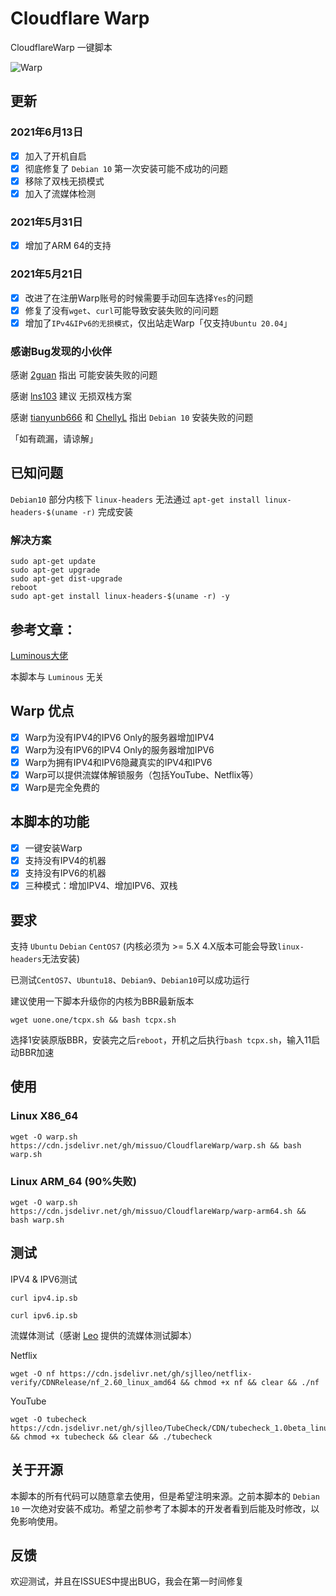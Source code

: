 # Cloudflare Warp
CloudflareWarp 一键脚本

![Warp](https://cdn.luotianyi.vc/wp-content/uploads/2021-02-04_21-05-50.jpg)

## 更新
### 2021年6月13日
- [x] 加入了开机自启
- [x] 彻底修复了 `Debian 10` 第一次安装可能不成功的问题
- [x] 移除了双栈无损模式 
- [x] 加入了流媒体检测

### 2021年5月31日
- [x] 增加了ARM 64的支持

### 2021年5月21日
- [x] 改进了在注册Warp账号的时候需要手动回车选择`Yes`的问题 
- [x] 修复了没有`wget`、`curl`可能导致安装失败的问问题 
- [x] 增加了`IPv4&IPv6的无损模式`，仅出站走Warp「仅支持`Ubuntu 20.04`」

### 感谢Bug发现的小伙伴
感谢 [2guan](https://github.com/2guan) 指出 可能安装失败的问题 

感谢 [lns103](https://github.com/lns103) 建议 无损双栈方案 

感谢 [tianyunb666](https://github.com/tianyunb666) 和 [ChellyL](https://github.com/ChellyL) 指出 `Debian 10` 安装失败的问题 

「如有疏漏，请谅解」

## 已知问题
`Debian10` 部分内核下 `linux-headers` 无法通过 `apt-get install linux-headers-$(uname -r)` 完成安装 
### 解决方案
```
sudo apt-get update
sudo apt-get upgrade
sudo apt-get dist-upgrade
reboot
sudo apt-get install linux-headers-$(uname -r) -y
```

## 参考文章：
[Luminous大佬](https://luotianyi.vc/5252.html) 

本脚本与 `Luminous` 无关

## Warp 优点
- [x] Warp为没有IPV4的IPV6 Only的服务器增加IPV4
- [x] Warp为没有IPV6的IPV4 Only的服务器增加IPV6
- [x] Warp为拥有IPV4和IPV6隐藏真实的IPV4和IPV6
- [x] Warp可以提供流媒体解锁服务（包括YouTube、Netflix等）
- [x] Warp是完全免费的

## 本脚本的功能
- [x] 一键安装Warp
- [x] 支持没有IPV4的机器
- [x] 支持没有IPV6的机器
- [x] 三种模式：增加IPV4、增加IPV6、双栈

## 要求 
支持 `Ubuntu` `Debian` `CentOS7` (内核必须为 >= 5.X  4.X版本可能会导致`linux-headers`无法安装)

已测试`CentOS7`、`Ubuntu18`、`Debian9`、`Debian10`可以成功运行

建议使用一下脚本升级你的内核为BBR最新版本
```shell
wget uone.one/tcpx.sh && bash tcpx.sh
```
选择1安装原版BBR，安装完之后`reboot`，开机之后执行`bash tcpx.sh`，输入11启动BBR加速

## 使用
### Linux X86_64
```shell
wget -O warp.sh https://cdn.jsdelivr.net/gh/missuo/CloudflareWarp/warp.sh && bash warp.sh
```
### Linux ARM_64 (90%失败)
```shell
wget -O warp.sh https://cdn.jsdelivr.net/gh/missuo/CloudflareWarp/warp-arm64.sh && bash warp.sh
```

## 测试
IPV4 & IPV6测试
```shell
curl ipv4.ip.sb
```
```shell
curl ipv6.ip.sb
```

流媒体测试（感谢  [Leo](https://github.com/sjlleo/) 提供的流媒体测试脚本） 

Netflix
```shell
wget -O nf https://cdn.jsdelivr.net/gh/sjlleo/netflix-verify/CDNRelease/nf_2.60_linux_amd64 && chmod +x nf && clear && ./nf
```
YouTube
```shell
wget -O tubecheck https://cdn.jsdelivr.net/gh/sjlleo/TubeCheck/CDN/tubecheck_1.0beta_linux_amd64 && chmod +x tubecheck && clear && ./tubecheck
```

## 关于开源
本脚本的所有代码可以随意拿去使用，但是希望注明来源。之前本脚本的 `Debian 10` 一次绝对安装不成功。希望之前参考了本脚本的开发者看到后能及时修改，以免影响使用。

## 反馈
欢迎测试，并且在ISSUES中提出BUG，我会在第一时间修复
